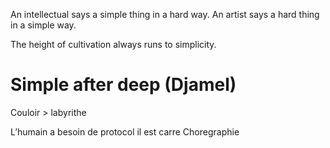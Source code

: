 An intellectual says a simple thing in a hard way. An artist says a hard thing in a simple way.

The height of cultivation always runs to simplicity.

Simple after deep (Djamel)
===
Couloir > labyrithe

L’humain a besoin de protocol il est carre
Choregraphie